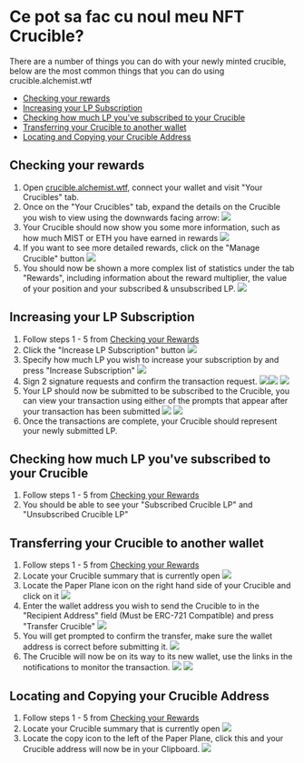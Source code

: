 # Ce pot sa fac cu noul meu NFT Crucible?

There are a number of things you can do with your newly minted crucible, below are the most common things that you can do using crucible.alchemist.wtf

* [Checking your rewards](what-can-i-do-with-my-new-crucible.md#checking-your-rewards)
* [Increasing your LP Subscription](what-can-i-do-with-my-new-crucible.md#increasing-your-lp-subscription)
* [Checking how much LP you've subscribed to your Crucible](what-can-i-do-with-my-new-crucible.md#checking-how-much-lp-youve-subscribed-to-your-crucible)
* [Transferring your Crucible to another wallet](what-can-i-do-with-my-new-crucible.md#transferring-your-crucible-to-another-wallet)
* [Locating and Copying your Crucible Address](what-can-i-do-with-my-new-crucible.md#locating-and-copying-your-crucible-address)

## Checking your rewards

1. Open [crucible.alchemist.wtf](https://crucible.alchemist.wtf/), connect your wallet and visit "Your Crucibles" tab.
2. Once on the "Your Crucibles" tab, expand the details on the Crucible you wish to view using the downwards facing arrow: ![](../../.gitbook/assets/screenshot-2021-05-07-at-12.50.58.png) 
3. Your Crucible should now show you some more information, such as how much MIST or ETH you have earned in rewards ![](../../.gitbook/assets/screenshot-2021-05-07-at-12.50.42.png) 
4. If you want to see more detailed rewards, click on the "Manage Crucible" button  ![](../../.gitbook/assets/screenshot-2021-05-07-at-12.51.04.png) 
5. You should now be shown a more complex list of statistics under the tab "Rewards", including information about the reward multiplier, the value of your position and your subscribed & unsubscribed LP.  ![](../../.gitbook/assets/screenshot-2021-05-07-at-12.51.22.png) 

## Increasing your LP Subscription

1. Follow steps 1 - 5 from [Checking your Rewards](what-can-i-do-with-my-new-crucible.md#checking-your-rewards)
2. Click the "Increase LP Subscription" button  ![](../../.gitbook/assets/screenshot-2021-05-07-at-12.51.36.png)
3. Specify how much LP you wish to increase your subscription by and press "Increase Subscription"  ![](../../.gitbook/assets/screenshot-2021-05-07-at-12.51.48.png) 
4. Sign 2 signature requests and confirm the transaction request. ![](../../.gitbook/assets/screenshot-2021-05-07-at-12.51.59.png)![](../../.gitbook/assets/screenshot-2021-05-07-at-12.52.17.png) ![](../../.gitbook/assets/screenshot-2021-05-07-at-12.52.27.png) 
5. Your LP should now be submitted to be subscribed to the Crucible, you can view your transaction using either of the prompts that appear after your transaction has been submitted  ![](../../.gitbook/assets/screenshot-2021-05-07-at-13.12.02.png) ![](../../.gitbook/assets/screenshot-2021-05-07-at-13.24.50.png) 
6. Once the transactions are complete, your Crucible should represent your newly submitted LP.

## Checking how much LP you've subscribed to your Crucible

1. Follow steps 1 - 5 from [Checking your Rewards](what-can-i-do-with-my-new-crucible.md#checking-your-rewards)
2. You should be able to see your "Subscribed Crucible LP" and "Unsubscribed Crucible LP"

## Transferring your Crucible to another wallet

1. Follow steps 1 - 5 from [Checking your Rewards](what-can-i-do-with-my-new-crucible.md#checking-your-rewards)
2. Locate your Crucible summary that is currently open  ![](../../.gitbook/assets/screenshot-2021-05-07-at-12.55.42.png)
3. Locate the Paper Plane icon on the right hand side of your Crucible and click on it ![](../../.gitbook/assets/screenshot-2021-05-07-at-12.55.44.png) 
4. Enter the wallet address you wish to send the Crucible to in the "Recipient Address" field \(Must be ERC-721 Compatible\) and press "Transfer Crucible" ![](../../.gitbook/assets/screenshot-2021-05-07-at-12.56.17.png) 
5. You will get prompted to confirm the transfer, make sure the wallet address is correct before submitting it.  ![](../../.gitbook/assets/screenshot-2021-05-07-at-12.56.27.png) 
6. The Crucible will now be on its way to its new wallet, use the links in the notifications to monitor the transaction.  ![](../../.gitbook/assets/screenshot-2021-05-07-at-13.12.05.png) ![](../../.gitbook/assets/screenshot-2021-05-07-at-13.12.02.png) 

## Locating and Copying your Crucible Address

1. Follow steps 1 - 5 from [Checking your Rewards](what-can-i-do-with-my-new-crucible.md#checking-your-rewards)
2. Locate your Crucible summary that is currently open  ![](../../.gitbook/assets/screenshot-2021-05-07-at-12.55.42.png)
3. Locate the copy icon to the left of the Paper Plane, click this and your Crucible address will now be in your Clipboard. ![](../../.gitbook/assets/screenshot-2021-05-07-at-12.55.48.png)

#### 


